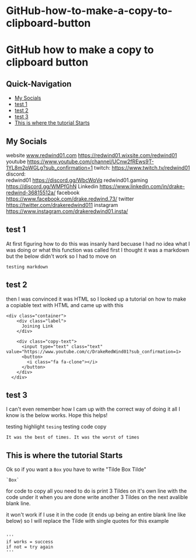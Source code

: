 # GitHub-how-to-make-a-copy-to-clipboard-button
# GitHub how to make a copy to clipboard button



## Quick-Navigation

- [My Socials](#My-Socials)
- [test 1](#test-1)
- [test 2](#test-2)
- [test 3](#test-3)
- [This is where the tutorial Starts](#This-is-where-the-tutorial-Starts)



## My Socials

website 		        www.redwind01.com 
                        https://redwind01.wixsite.com/redwind01
youtube 		        https://www.youtube.com/channel/UCnw2fREws9T-1YL8m2pWGLg?sub_confirmation=1
twitch:                 https://www.twitch.tv/redwind01
discord: 		
    redwind01 	        https://discord.gg/WbcWqVq
    redwind01.gaming   	https://discord.gg/WMPfGhN
Linkedin 		        https://www.linkedin.com/in/drake-redwind-36815512a/
facebook 		        https://www.facebook.com/drake.redwind.73/
twitter 			    https://twitter.com/drakeredwind011
instagram               https://www.instagram.com/drakeredwind01.insta/




## test 1
At first figuring how to do this was insanly hard becuase I had no idea what I was doing or what this function was called first I thought it was a markdown but the below didn't work so I had to move on
```
testing markdown 
```

## test 2
then I was convinced it was HTML so I looked up a tutorial on how to make a copiable text with HTML and came up with this

```
<div class="container">
    <div class="label">
      Joining Link
    </div>
  
    <div class="copy-text">
      <input type="text" class="text" value="https://www.youtube.com/c/DrakeRedWind01?sub_confirmation=1>
      <button>
        <i class="fa fa-clone"></i>
      </button>
    </div>
  </div>
```
## test 3
I can't even remember how I cam up with the correct way of doing it all I know is the below works.
Hope this helps!




testing highlight `tesing`
testing code copy
```
It was the best of times. It was the worst of times
```

## This is where the tutorial Starts
Ok so if you want a `Box` you have to write "Tilde Box Tilde" 
```
`Box`
```

for code to copy all you need to do is print 3 Tildes on it's own line with the code under it when you are done write another 3 Tildes on the next avalible blank line.

it won't work if I use it in the code (it ends up being an entire blank line like below) so I will replace the Tilde with single quotes for this example
```
```
```
'''
if works = success
if not = try again
'''
```





